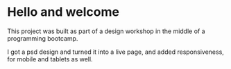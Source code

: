 # Hello and welcome

This project was built as part of a design workshop in the middle of a programming bootcamp.

I got a psd design and turned it into a live page, and added responsiveness, for mobile and tablets as well.
